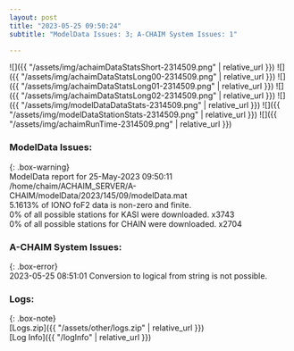 ```yaml
---
layout: post
title: "2023-05-25 09:50:24"
subtitle: "ModelData Issues: 3; A-CHAIM System Issues: 1"

---
```


![]({{ "/assets/img/achaimDataStatsShort-2314509.png" | relative_url }})
![]({{ "/assets/img/achaimDataStatsLong00-2314509.png" | relative_url }})
![]({{ "/assets/img/achaimDataStatsLong01-2314509.png" | relative_url }})
![]({{ "/assets/img/achaimDataStatsLong02-2314509.png" | relative_url }})
![]({{ "/assets/img/modelDataDataStats-2314509.png" | relative_url }})
![]({{ "/assets/img/modelDataStationStats-2314509.png" | relative_url }})
![]({{ "/assets/img/achaimRunTime-2314509.png" | relative_url }})


### ModelData Issues:  
  
{: .box-warning}  
 ModelData report for 25-May-2023 09:50:11   
 /home/chaim/ACHAIM_SERVER/A-CHAIM/modelData/2023/145/09/modelData.mat   
 5.1613% of IONO foF2 data is non-zero and finite.   
 0% of all possible stations for KASI were downloaded. x3743   
 0% of all possible stations for CHAIN were downloaded. x2704   
  
### A-CHAIM System Issues:  
  
{: .box-error}  
2023-05-25 08:51:01 Conversion to logical from string is not possible.  

### Logs:  
  
{: .box-note}  
[Logs.zip]({{ "/assets/other/logs.zip" | relative_url }})  
[Log Info]({{ "/logInfo" | relative_url }})  
